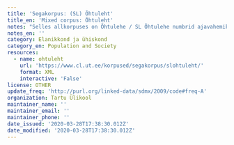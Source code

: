 ```yaml
---
title: 'Segakorpus: (SL) Õhtuleht'
title_en: 'Mixed corpus: Õhtuleht'
notes: "Selles allkorpuses on Õhtulehe / SL Õhtulehe numbrid ajavahemikust 06. 03. 1997 – 31. 12. 2007, kokku 3344 lehenumbrit; 45 572 699 sõna.\r\n\r\nNeed tekstid on osa Eesti keele Koondkorpusest. Korpuse koostamist on finantseeritud riiklikust programmist „Eesti keele keeletehnoloogiline tugi“."
notes_en: ''
category: Elanikkond ja ühiskond
category_en: Population and Society
resources:
  - name: ohtuleht
    url: 'https://www.cl.ut.ee/korpused/segakorpus/slohtuleht/'
    format: XML
    interactive: 'False'
license: OTHER
update_freq: 'http://purl.org/linked-data/sdmx/2009/code#freq-A'
organization: Tartu Ülikool
maintainer_name: ''
maintainer_email: ''
maintainer_phone: ''
date_issued: '2020-03-28T17:38:30.012Z'
date_modified: '2020-03-28T17:38:30.012Z'
---
```


